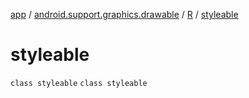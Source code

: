 [app](../../../index.md) / [android.support.graphics.drawable](../../index.md) / [R](../index.md) / [styleable](.)

# styleable

`class styleable`
`class styleable`